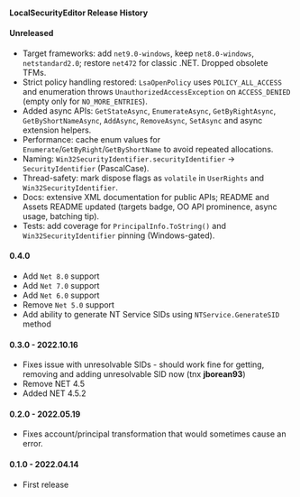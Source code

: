 ﻿#### LocalSecurityEditor Release History

#### Unreleased
- Target frameworks: add `net9.0-windows`, keep `net8.0-windows`, `netstandard2.0`; restore `net472` for classic .NET. Dropped obsolete TFMs.
- Strict policy handling restored: `LsaOpenPolicy` uses `POLICY_ALL_ACCESS` and enumeration throws `UnauthorizedAccessException` on `ACCESS_DENIED` (empty only for `NO_MORE_ENTRIES`).
- Added async APIs: `GetStateAsync`, `EnumerateAsync`, `GetByRightAsync`, `GetByShortNameAsync`, `AddAsync`, `RemoveAsync`, `SetAsync` and async extension helpers.
- Performance: cache enum values for `Enumerate`/`GetByRight`/`GetByShortName` to avoid repeated allocations.
- Naming: `Win32SecurityIdentifier.securityIdentifier` → `SecurityIdentifier` (PascalCase).
- Thread-safety: mark dispose flags as `volatile` in `UserRights` and `Win32SecurityIdentifier`.
- Docs: extensive XML documentation for public APIs; README and Assets README updated (targets badge, OO API prominence, async usage, batching tip).
- Tests: add coverage for `PrincipalInfo.ToString()` and `Win32SecurityIdentifier` pinning (Windows-gated).

#### 0.4.0
- Add `Net 8.0` support
- Add `Net 7.0` support
- Add `Net 6.0` support
- Remove `Net 5.0` support
- Add ability to generate NT Service SIDs using `NTService.GenerateSID` method

#### 0.3.0 - 2022.10.16
- Fixes issue with unresolvable SIDs - should work fine for getting, removing and adding unresolvable SID now (tnx **jborean93**)
- Remove NET 4.5
- Added NET 4.5.2

#### 0.2.0 - 2022.05.19
  - Fixes account/principal transformation that would sometimes cause an error.

#### 0.1.0 - 2022.04.14
  - First release
